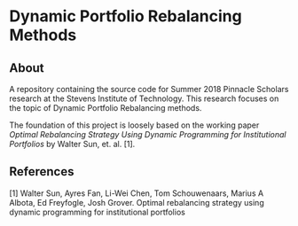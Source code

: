 # Dynamic Portfolio Rebalancing Methods

## About

A repository containing the source code for Summer 2018 Pinnacle Scholars research at the Stevens Institute of Technology. This research focuses on the topic of Dynamic Portfolio Rebalancing methods.

The foundation of this project is loosely based on the working paper *Optimal Rebalancing Strategy Using Dynamic Programming for Institutional Portfolios* by Walter Sun, et. al. \[1]. 

## References

\[1] Walter Sun, Ayres Fan, Li-Wei Chen, Tom Schouwenaars, Marius A Albota, Ed Freyfogle, Josh Grover. Optimal rebalancing strategy using dynamic programming for institutional portfolios

